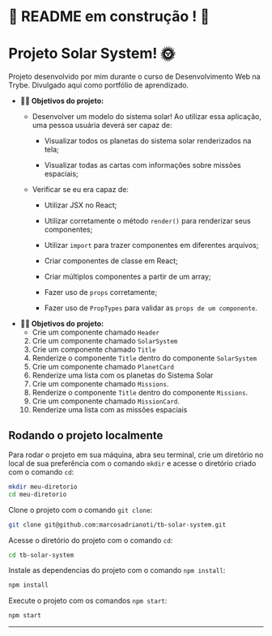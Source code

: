# :construction: README em construção ! :construction:

# Projeto Solar System! :sun_with_face:
Projeto desenvolvido por mim durante o curso de Desenvolvimento Web na Trybe. Divulgado aqui como portfólio de aprendizado.

- <summary><strong>👨‍💻 Objetivos do projeto:</strong></summary>

    - Desenvolver um modelo do sistema solar! Ao utilizar essa aplicação, uma pessoa usuária deverá ser capaz de:

      * Visualizar todos os planetas do sistema solar renderizados na tela;
  
      * Visualizar todas as cartas com informações sobre missões espaciais;

    - Verificar se eu era capaz de:

      * Utilizar JSX no React;
    
      * Utilizar corretamente o método `render()` para renderizar seus componentes;
    
      * Utilizar `import` para trazer componentes em diferentes arquivos;
    
      * Criar componentes de classe em React;
    
      * Criar múltiplos componentes a partir de um array;
    
      * Fazer uso de `props` corretamente;
    
      * Fazer uso de `PropTypes` para validar as `props de um componente`.

- <summary><strong>👨‍💻 Objetivos do projeto:</strong></summary>

    - Crie um componente chamado `Header`
    2. Crie um componente chamado `SolarSystem`
    3. Crie um componente chamado `Title`
    4. Renderize o componente `Title` dentro do componente `SolarSystem`
    5. Crie um componente chamado `PlanetCard`
    6. Renderize uma lista com os planetas do Sistema Solar
    7. Crie um componente chamado `Missions`.
    8. Renderize o componente `Title` dentro do componente `Missions`.
    9. Crie um componente chamado `MissionCard`.
    10. Renderize uma lista com as missões espaciais
    
## Rodando o projeto localmente

Para rodar o projeto em sua máquina, abra seu terminal, crie um diretório no local de sua preferência com o comando `mkdir` e acesse o diretório criado com o comando `cd`:

```bash
mkdir meu-diretorio
cd meu-diretorio
```

Clone o projeto com o comando `git clone`:

```bash
git clone git@github.com:marcosadrianoti/tb-solar-system.git
```

Acesse o diretório do projeto com o comando `cd`:

```bash
cd tb-solar-system
```

Instale as dependencias do projeto com o comando `npm install`:

```bash
npm install
```

Execute o projeto com os comandos `npm start`:

```bash
npm start
```

---
<!-- Olá, Tryber!
Esse é apenas um arquivo inicial para o README do seu projeto.
É essencial que você preencha esse documento por conta própria, ok?
Não deixe de usar nossas dicas de escrita de README de projetos, e deixe sua criatividade brilhar!
:warning: IMPORTANTE: você precisa deixar nítido:
- quais arquivos/pastas foram desenvolvidos por você; 
- quais arquivos/pastas foram desenvolvidos por outra pessoa estudante;
- quais arquivos/pastas foram desenvolvidos pela Trybe.
-->
